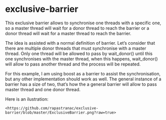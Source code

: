 # exclusive-barrier

This exclusive barrier allows to synchronise one threads with a specific one, so a master 
thread will wait for a donor thread to reach the barrier or a donor thread will wait for 
a master thread to reach the barrier. 

The idea is assisted with a normal definition of barrier. Let’s consider that there are
multiple donor threads that must synchronise with a master thread. Only one thread will be
allowed to pass by wait_donor() until this one synchronises with the master thread, 
when this happens, wait_donor() will allow to pass another thread and the process will be repeated. 

For this example, I am using boost as a barrier to assist the synchronisation, but any other 
implementation should work as well. The general instance of a barrier has a size of two,
that’s how the a general barrier will allow to pass master thread and one donor thread.

Here is an ilustration:

`<https://github.com/rapastranac/exclusive-barrier/blob/master/ExclusiveBarrier.png?raw=true>`
